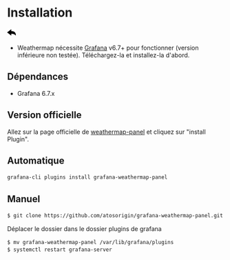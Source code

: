 # Installation
[![](../../screenshots/other/Go-back.png)](README.md)


* Weathermap nécessite [Grafana](https://www.grafana.com/) v6.7+ pour fonctionner (version inférieure non testée). Téléchargez-la et installez-la d'abord.

## Dépendances

- Grafana 6.7.x


## Version officielle

Allez sur la page officielle de [weathermap-panel](https://grafana.com/plugins/grafana-weathermap-panel) et cliquez sur "install Plugin".


## Automatique

```sh
grafana-cli plugins install grafana-weathermap-panel
```

## Manuel

```sh
$ git clone https://github.com/atosorigin/grafana-weathermap-panel.git
```

Déplacer le dossier dans le dossier plugins de grafana


```sh
$ mv grafana-weathermap-panel /var/lib/grafana/plugins
$ systemctl restart grafana-server
```

